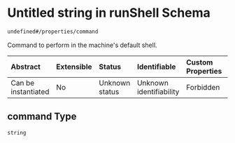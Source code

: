 # Untitled string in runShell Schema

```txt
undefined#/properties/command
```

Command to perform in the machine's default shell.

| Abstract            | Extensible | Status         | Identifiable            | Custom Properties | Additional Properties | Access Restrictions | Defined In                                                                   |
| :------------------ | :--------- | :------------- | :---------------------- | :---------------- | :-------------------- | :------------------ | :--------------------------------------------------------------------------- |
| Can be instantiated | No         | Unknown status | Unknown identifiability | Forbidden         | Allowed               | none                | [runShell\_v2.schema.json\*](runShell_v2.schema.json "open original schema") |

## command Type

`string`
